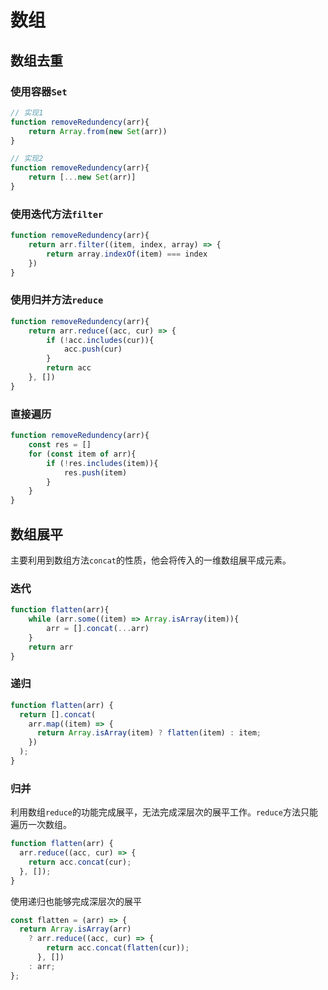 # 数组

## 数组去重

### 使用容器`Set`
```js
// 实现1
function removeRedundency(arr){
	return Array.from(new Set(arr))
}

// 实现2
function removeRedundency(arr){
	return [...new Set(arr)]
}
```

### 使用迭代方法`filter`
```js
function removeRedundency(arr){
	return arr.filter((item, index, array) => {
		return array.indexOf(item) === index
	})
}
```

### 使用归并方法`reduce`
```js
function removeRedundency(arr){
	return arr.reduce((acc, cur) => {
		if (!acc.includes(cur)){
			acc.push(cur)
		}
		return acc
	}, [])
}
```

### 直接遍历

```js
function removeRedundency(arr){
	const res = []
	for (const item of arr){
		if (!res.includes(item)){
			res.push(item)
		}
	}
}
```

## 数组展平

主要利用到数组方法`concat`的性质，他会将传入的一维数组展平成元素。

### 迭代

```js
function flatten(arr){
	while (arr.some((item) => Array.isArray(item)){
		arr = [].concat(...arr)
	}
	return arr
}
```

### 递归

```js
function flatten(arr) {
  return [].concat(
    arr.map((item) => {
      return Array.isArray(item) ? flatten(item) : item;
    })
  );
}
```

### 归并

利用数组`reduce`的功能完成展平，无法完成深层次的展平工作。`reduce`方法只能遍历一次数组。

```js
function flatten(arr) {
  arr.reduce((acc, cur) => {
    return acc.concat(cur);
  }, []);
}
```

使用递归也能够完成深层次的展平

```js
const flatten = (arr) => {
  return Array.isArray(arr)
    ? arr.reduce((acc, cur) => {
        return acc.concat(flatten(cur));
      }, [])
    : arr;
};
```


